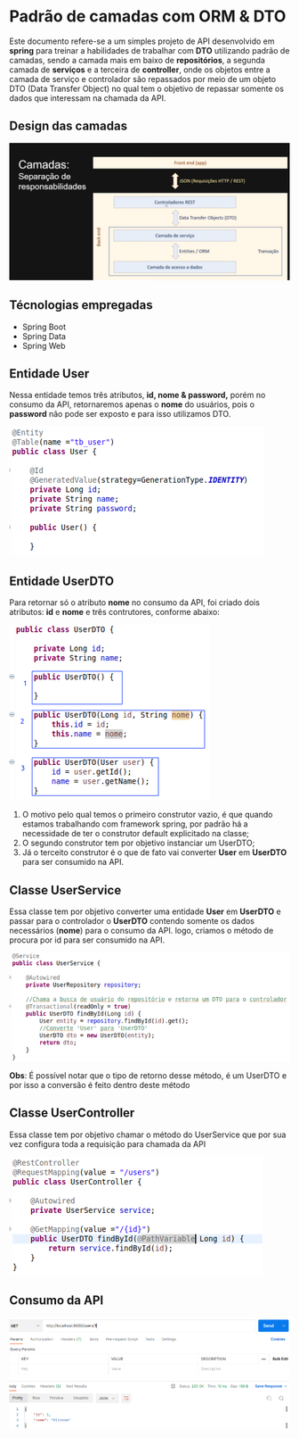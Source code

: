 # Padrão de camadas com ORM & DTO

Este documento refere-se a um simples projeto de API desenvolvido em **spring** para treinar a habilidades de trabalhar com **DTO** utilizando padrão de camadas, sendo a camada mais em baixo de **repositórios**, a segunda camada de **serviços** e a terceira de **controller**, onde os objetos entre a camada de serviço e controlador são repassados por meio de um objeto DTO (Data Transfer Object) no qual tem o objetivo de repassar somente os dados que interessam na chamada da API.

## Design das camadas

![Untitled](img/Untitled.bmp)

## Técnologias empregadas

- Spring Boot
- Spring Data
- Spring Web

## Entidade User

Nessa entidade temos três atributos, ****************************id, nome & password,**************************** porém no consumo da API, retornaremos apenas o **********nome********** do usuários, pois o **password** não pode ser exposto e para isso utilizamos DTO.

 

![Untitled](img/Untitled.png)

## Entidade UserDTO

Para retornar só o atributo **nome** no consumo da API, foi criado dois atributos: **id** e **nome** e três contrutores, conforme abaixo:

![Untitled](img/Untitled%201.png)

1. O motivo pelo qual temos o primeiro construtor vazio, é que quando estamos trabalhando com framework spring, por padrão há a necessidade de ter o construtor default explicitado na classe;
2. O segundo construtor tem por objetivo instanciar um UserDTO;
3. Já o terceito construtor é o que de fato vai converter **User** em **UserDTO** para ser consumido na API.

## Classe UserService

Essa classe tem por objetivo converter uma entidade **User** em **UserDTO** e passar para o controlador o **UserDTO** contendo somente os dados necessários (**nome**) para o consumo da API. logo, criamos o método de procura por id para ser consumido na API.

![Untitled](img/Untitled%202.png)

**Obs**: É possível notar que o tipo de retorno desse método, é um UserDTO e por isso a conversão é feito dentro deste método

## Classe UserController

Essa classe tem por objetivo chamar o método do UserService que por sua vez configura toda a requisição para chamada da API

![Untitled](img/Untitled%203.png)

## Consumo da API

![Untitled](img/Untitled%204.png)